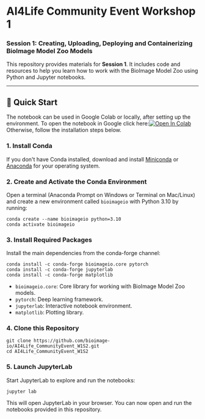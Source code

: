 
# AI4Life Community Event Workshop 1
### Session 1: Creating, Uploading, Deploying and Containerizing BioImage Model Zoo Models

This repository provides materials for **Session 1**. It includes code and resources to help you learn how to work with the BioImage Model Zoo using Python and Jupyter notebooks.

---

## 🚀 Quick Start

The notebook can be used in Google Colab or locally, after setting up the environment.
To open the notebook in Google click here:[![Open In Colab](https://colab.research.google.com/assets/colab-badge.svg)](https://colab.research.google.com/github/bioimage-io/AI4Life_CommunityEvent_W1S2/blob/main/loading_using_model.ipynb)
Otherwise, follow the installation steps below.


### 1. Install Conda

If you don't have Conda installed, download and install [Miniconda](https://docs.conda.io/en/latest/miniconda.html) or [Anaconda](https://www.anaconda.com/products/distribution) for your operating system.


### 2. Create and Activate the Conda Environment

Open a terminal (Anaconda Prompt on Windows or Terminal on Mac/Linux) and create a new environment called `bioimageio` with Python 3.10 by running:

```terminal
conda create --name bioimageio python=3.10
conda activate bioimageio
```

### 3. Install Required Packages

Install the main dependencies from the conda-forge channel:

```terminal
conda install -c conda-forge bioimageio.core pytorch
conda install -c conda-forge jupyterlab
conda install -c conda-forge matplotlib
```

- `bioimageio.core`: Core library for working with BioImage Model Zoo models.
- `pytorch`: Deep learning framework.
- `jupyterlab`: Interactive notebook environment.
- `matplotlib`: Plotting library.

### 4. Clone this Repository

````terminal
git clone https://github.com/bioimage-io/AI4Life_CommunityEvent_W1S2.git
cd AI4Life_CommunityEvent_W1S2
````

### 5. Launch JupyterLab

Start JupyterLab to explore and run the notebooks:

```terminal
jupyter lab
```

This will open JupyterLab in your browser. You can now open and run the notebooks provided in this repository.
